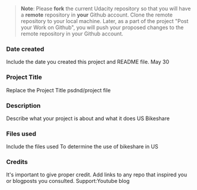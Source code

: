 >**Note**: Please **fork** the current Udacity repository so that you will have a **remote** repository in **your** Github account. Clone the remote repository to your local machine. Later, as a part of the project "Post your Work on Github", you will push your proposed changes to the remote repository in your Github account.

### Date created
Include the date you created this project and README file.
May 30
### Project Title
Replace the Project Title
psdnd/project file
### Description
Describe what your project is about and what it does
US Bikeshare
### Files used
Include the files used
To determine the use of bikeshare in US
### Credits
It's important to give proper credit. Add links to any repo that inspired you or blogposts you consulted.
Support:Youtube blog

